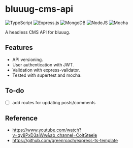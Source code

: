 # bluuug-cms-api

![TypeScript](https://img.shields.io/badge/typescript-%23007ACC.svg?logo=typescript&logoColor=white)
![Express.js](https://img.shields.io/badge/express.js-%23404d59.svg?logo=express&logoColor=%2361DAFB)
![MongoDB](https://img.shields.io/badge/MongoDB-%234ea94b.svg?logo=mongodb&logoColor=white)
![NodeJS](https://img.shields.io/badge/node.js-6DA55F?logo=node.js&logoColor=white)
![Mocha](https://img.shields.io/badge/-mocha-%238D6748?logo=mocha&logoColor=white)

A headless CMS API for bluuug.

## Features

- API versioning.
- User authentication with JWT.
- Validation with express-validator.
- Tested with supertest and mocha.

## To-do

- [ ] add routes for updating posts/comments

## Reference

- https://www.youtube.com/watch?v=qy8PxD3alWw&ab_channel=ColtSteele
- https://github.com/greenroach/express-ts-template